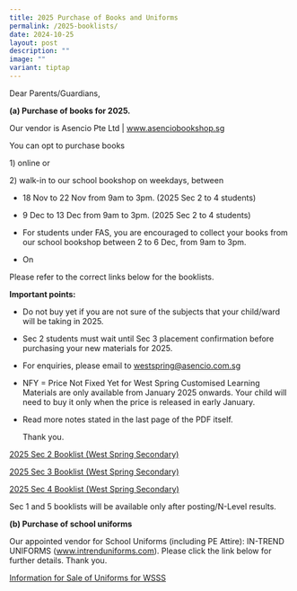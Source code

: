 ```yaml
---
title: 2025 Purchase of Books and Uniforms
permalink: /2025-booklists/
date: 2024-10-25
layout: post
description: ""
image: ""
variant: tiptap
---
```

<p>Dear Parents/Guardians,</p>
<p></p>
<p><strong>(a) Purchase of books for 2025.</strong>
</p>
<p>Our vendor is Asencio Pte Ltd | <a href="http://www.asenciobookshop.sg" rel="noopener noreferrer nofollow" target="_blank">www.asenciobookshop.sg</a>
</p>
<p>You can opt to purchase books</p>
<p>1) online or</p>
<p>2) walk-in to our school bookshop on weekdays, between</p>
<ul data-tight="true" class="tight">
<li>
<p>18 Nov to 22 Nov from 9am to 3pm. (2025 Sec 2 to 4 students)</p>
</li>
<li>
<p>9 Dec to 13 Dec from 9am to 3pm. (2025 Sec 2 to 4 students)</p>
</li>
<li>
<p>For students under FAS, you are encouraged to collect your books from
our school bookshop between 2 to 6 Dec, from 9am to 3pm.</p>
</li>
<li>
<p>On</p>
</li>
</ul>
<p>Please refer to the correct links below for the booklists.</p>
<p></p>
<p><strong>Important points:</strong>
</p>
<ul data-tight="true" class="tight">
<li>
<p>Do not buy yet if you are not sure of the subjects that your child/ward
will be taking in 2025.</p>
</li>
<li>
<p>Sec 2 students must wait until Sec 3 placement confirmation before purchasing
your new materials for 2025.</p>
</li>
<li>
<p>For enquiries, please email to <a href="mailto:westspring@asencio.com.sg" rel="noopener noreferrer nofollow" target="_blank">westspring@asencio.com.sg</a>
</p>
</li>
<li>
<p>NFY = Price Not Fixed Yet for West Spring Customised Learning Materials
are only available from January 2025 onwards. Your child will need to buy
it only when the price is released in early January.</p>
</li>
<li>
<p>Read more notes stated in the last page of the PDF itself.</p>
<p>Thank you.</p>
</li>
</ul>
<p></p>
<p><a href="/files/2025_Sec_2_Booklist__West_Spring_Secondary_.pdf" rel="noopener nofollow" target="_blank">2025 Sec 2 Booklist (West Spring Secondary)</a>
</p>
<p><a href="/files/2025_Sec_3_Booklist__West_Spring_Secondary_.pdf" rel="noopener nofollow" target="_blank">2025 Sec 3 Booklist (West Spring Secondary)</a>
</p>
<p><a href="/files/2025_Sec_4_Booklist__West_Spring_Secondary_.pdf" rel="noopener nofollow" target="_blank">2025 Sec 4 Booklist (West Spring Secondary)</a>
</p>
<p>Sec 1 and 5 booklists will be available only after posting/N-Level results.</p>
<p></p>
<p><strong>(b) Purchase of school uniforms</strong>
</p>
<p>Our appointed vendor for School Uniforms (including PE Attire): IN-TREND
UNIFORMS (<a href="http://www.intrenduniforms.com" rel="noopener noreferrer nofollow" target="_blank">www.intrenduniforms.com</a>).
Please click the link below for further details. Thank you.</p>
<p><a href="/files/Information_for_Sale_of_Uniforms_2024_WSSS_1.pdf" rel="noopener nofollow" target="_blank">Information for Sale of Uniforms for WSSS</a>
</p>